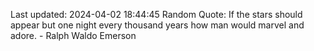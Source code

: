 Last updated: 2024-04-02 18:44:45
Random Quote: If the stars should appear but one night every thousand years how man would marvel and adore. - Ralph Waldo Emerson